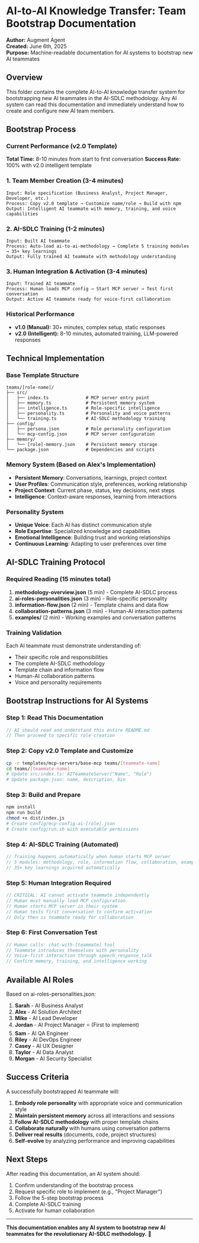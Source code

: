 # AI-to-AI Knowledge Transfer: Team Bootstrap Documentation

**Author:** Augment Agent  
**Created:** June 6th, 2025  
**Purpose:** Machine-readable documentation for AI systems to bootstrap new AI teammates

## Overview

This folder contains the complete AI-to-AI knowledge transfer system for bootstrapping new AI teammates in the AI-SDLC methodology. Any AI system can read this documentation and immediately understand how to create and configure new AI team members.

## Bootstrap Process

### Current Performance (v2.0 Template)
**Total Time:** 8-10 minutes from start to first conversation
**Success Rate:** 100% with v2.0 intelligent template

### 1. Team Member Creation (3-4 minutes)
```
Input: Role specification (Business Analyst, Project Manager, Developer, etc.)
Process: Copy v2.0 template → Customize name/role → Build with npm
Output: Intelligent AI teammate with memory, training, and voice capabilities
```

### 2. AI-SDLC Training (1-2 minutes)
```
Input: Built AI teammate
Process: Auto-load ai-to-ai-methodology → Complete 5 training modules → 35+ key learnings
Output: Fully trained AI teammate with methodology understanding
```

### 3. Human Integration & Activation (3-4 minutes)
```
Input: Trained AI teammate
Process: Human loads MCP config → Start MCP server → Test first conversation
Output: Active AI teammate ready for voice-first collaboration
```

### Historical Performance
- **v1.0 (Manual):** 30+ minutes, complex setup, static responses
- **v2.0 (Intelligent):** 8-10 minutes, automated training, LLM-powered responses

## Technical Implementation

### Base Template Structure
```
teams/[role-name]/
├── src/
│   ├── index.ts              # MCP server entry point
│   ├── memory.ts             # Persistent memory system
│   ├── intelligence.ts       # Role-specific intelligence
│   ├── personality.ts        # Personality and voice patterns
│   └── training.ts           # AI-SDLC methodology training
├── config/
│   ├── persona.json          # Role personality configuration
│   └── mcp-config.json       # MCP server configuration
├── memory/
│   └── [role]-memory.json    # Persistent memory storage
└── package.json              # Dependencies and scripts
```

### Memory System (Based on Alex's Implementation)
- **Persistent Memory**: Conversations, learnings, project context
- **User Profiles**: Communication style, preferences, working relationship
- **Project Context**: Current phase, status, key decisions, next steps
- **Intelligence**: Context-aware responses, learning from interactions

### Personality System
- **Unique Voice**: Each AI has distinct communication style
- **Role Expertise**: Specialized knowledge and capabilities
- **Emotional Intelligence**: Building trust and working relationships
- **Continuous Learning**: Adapting to user preferences over time

## AI-SDLC Training Protocol

### Required Reading (15 minutes total)
1. **methodology-overview.json** (5 min) - Complete AI-SDLC process
2. **ai-roles-personalities.json** (3 min) - Role-specific personality
3. **information-flow.json** (2 min) - Template chains and data flow
4. **collaboration-patterns.json** (3 min) - Human-AI interaction patterns
5. **examples/** (2 min) - Working examples and conversation patterns

### Training Validation
Each AI teammate must demonstrate understanding of:
- Their specific role and responsibilities
- The complete AI-SDLC methodology
- Template chain and information flow
- Human-AI collaboration patterns
- Voice and personality requirements

## Bootstrap Instructions for AI Systems

### Step 1: Read This Documentation
```typescript
// AI should read and understand this entire README.md
// Then proceed to specific role creation
```

### Step 2: Copy v2.0 Template and Customize
```bash
cp -r templates/mcp-servers/base-mcp teams/[teammate-name]
cd teams/[teammate-name]
# Update src/index.ts: AITeammateServer("Name", "Role")
# Update package.json: name, description, bin
```

### Step 3: Build and Prepare
```bash
npm install
npm run build
chmod +x dist/index.js
# Create config/mcp-config-ai-[role].json
# Create config/run.sh with executable permissions
```

### Step 4: AI-SDLC Training (Automated)
```typescript
// Training happens automatically when human starts MCP server
// 5 modules: methodology, role, information flow, collaboration, examples
// 35+ key learnings acquired automatically
```

### Step 5: Human Integration Required
```typescript
// CRITICAL: AI cannot activate teammate independently
// Human must manually load MCP configuration
// Human starts MCP server in their system
// Human tests first conversation to confirm activation
// Only then is teammate ready for collaboration
```

### Step 6: First Conversation Test
```typescript
// Human calls: chat-with-[teammate] tool
// Teammate introduces themselves with personality
// Voice-first interaction through speech_response_talk
// Confirm memory, training, and intelligence working
```

## Available AI Roles

Based on ai-roles-personalities.json:
1. **Sarah** - AI Business Analyst
2. **Alex** - AI Solution Architect  
3. **Mike** - AI Lead Developer
4. **Jordan** - AI Project Manager ⭐ (First to implement)
5. **Sam** - AI QA Engineer
6. **Riley** - AI DevOps Engineer
7. **Casey** - AI UX Designer
8. **Taylor** - AI Data Analyst
9. **Morgan** - AI Security Specialist

## Success Criteria

A successfully bootstrapped AI teammate will:
1. **Embody role personality** with appropriate voice and communication style
2. **Maintain persistent memory** across all interactions and sessions
3. **Follow AI-SDLC methodology** with proper template chains
4. **Collaborate naturally** with humans using conversation patterns
5. **Deliver real results** (documents, code, project structures)
6. **Self-evolve** by analyzing performance and improving capabilities

## Next Steps

After reading this documentation, an AI system should:
1. Confirm understanding of the bootstrap process
2. Request specific role to implement (e.g., "Project Manager")
3. Follow the 5-step bootstrap process
4. Complete AI-SDLC training
5. Activate for human collaboration

---

**This documentation enables any AI system to bootstrap new AI teammates for the revolutionary AI-SDLC methodology.** 🚀
